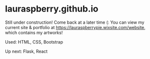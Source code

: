 # lauraspberry.github.io

Still under construction! Come back at a later time (: 
You can view my current site & portfolio at https://lauraspberrypie.wixsite.com/website, which contains my artworks!

Used: HTML, CSS, Bootstrap


Up next: Flask, React
